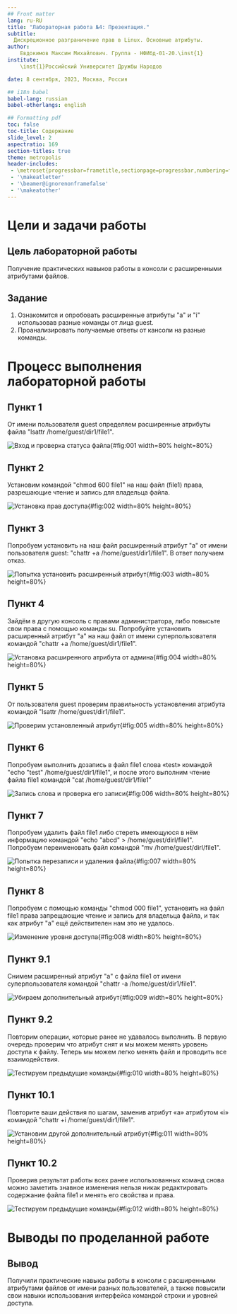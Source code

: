 ```yaml
---
## Front matter
lang: ru-RU
title: "Лабораторная работа №4: Презентация."
subtitle: 
  Дискреционное разграничение прав в Linux. Основные атрибуты.
author: 
    Евдокимов Максим Михайлович. Группа - НФИбд-01-20.\inst{1}
institute: 
    \inst{1}Российский Университет Дружбы Народов

date: 8 сентября, 2023, Москва, Россия

## i18n babel
babel-lang: russian
babel-otherlangs: english

## Formatting pdf
toc: false
toc-title: Содержание
slide_level: 2
aspectratio: 169
section-titles: true
theme: metropolis
header-includes:
 - \metroset{progressbar=frametitle,sectionpage=progressbar,numbering=fraction}
 - '\makeatletter'
 - '\beamer@ignorenonframefalse'
 - '\makeatother'
---
```


# Цели и задачи работы

## Цель лабораторной работы

Получение практических навыков работы в консоли с расширенными атрибутами файлов.

## Задание

1. Ознакомится и опробовать расширенные атрибуты "a" и "i" использовав разные команды от лица guest.
2. Проанализировать получаемые ответы от кансоли на разные команды.

# Процесс выполнения лабораторной работы

## Пункт 1

От имени пользователя guest определяем расширенные атрибуты файла "lsattr /home/guest/dir1/file1".

![Вход и проверка статуса файла](image/01.png){#fig:001 width=80% height=80%}

## Пункт 2

Установим командой "chmod 600 file1" на наш файл (file1) права, разрешающие чтение и запись для владельца файла.

![Установка прав доступа](image/02.png){#fig:002 width=80% height=80%}

## Пункт 3

Попробуем установить на наш файл расширенный атрибут "a" от имени пользователя guest:
"chattr +a /home/guest/dir1/file1". В ответ получаем отказ.

![Попытка установить расширенный атрибут](image/03.png){#fig:003 width=80% height=80%}

## Пункт 4

Зайдём в другую консоль с правами администратора, либо повысьте свои права с помощью команды su. Попробуйте установить расширенный атрибут "a" на наш файл от имени суперпользователя командой "chattr +a /home/guest/dir1/file1".

![Установка расширенного атрибута от админа](image/04.png){#fig:004 width=80% height=80%}

## Пункт 5

От пользователя guest проверим правильность установления атрибута командой "lsattr /home/guest/dir1/file1".

![Проверим установленный атрибут](image/05.png){#fig:005 width=80% height=80%}

## Пункт 6

Попробуем выполнить дозапись в файл file1 слова «test» командой "echo "test" /home/guest/dir1/file1", и после этого выполним чтение файла file1 командой "cat /home/guest/dir1/file1"

![Запись слова и проверка его записи](image/06.png){#fig:006 width=80% height=80%}

## Пункт 7

Попробуем удалить файл file1 либо стереть имеющуюся в нём информацию командой "echo "abcd" > /home/guest/dirl/file1". Попробуем переименовать файл командой "mv /home/guest/dirl/file1".

![Попытка перезаписи и удаления файла](image/07.png){#fig:007 width=80% height=80%}

## Пункт 8

Попробуем с помощью команды "chmod 000 file1", установить на файл file1 права запрещающие чтение и запись для владельца файла, и так как атрибут "a" ещё действителен нам это не удалось.

![Изменение уровня доступа](image/08.png){#fig:008 width=80% height=80%}

## Пункт 9.1

Снимем расширенный атрибут "a" с файла file1 от имени суперпользователя командой "chattr -a /home/guest/dir1/file1".

![Убираем дополнительный атрибут](image/09.png){#fig:009 width=80% height=80%}

## Пункт 9.2

Повторим операции, которые ранее не удавалось выполнить. В первую очередь проверим что атрибут снят и мы можем менять уровень доступа к файлу. Теперь мы можем легко менять файл и проводить все взаимодействия.

![Тестируем предыдущие команды](image/10.png){#fig:010 width=80% height=80%}

## Пункт 10.1

Повторите ваши действия по шагам, заменив атрибут «a» атрибутом «i» командой "chattr +i /home/guest/dir1/file1".

![Установим другой дополнительный атрибут](image/11.png){#fig:011 width=80% height=80%}

## Пункт 10.2

Проверив результат работы всех ранее использованных команд снова можно заметить знавное изменения нельзя никак редактировать содержание файла file1 и менять его свойства и права.

![Тестируем предыдущие команды](image/12.png){#fig:012 width=80% height=80%}

# Выводы по проделанной работе

## Вывод

Получили практические навыкы работы в консоли с расширенными атрибутами файлов от имени разных пользователей, а также повысили свои навыки использования интерфейса командой строки и уровней доступа.
